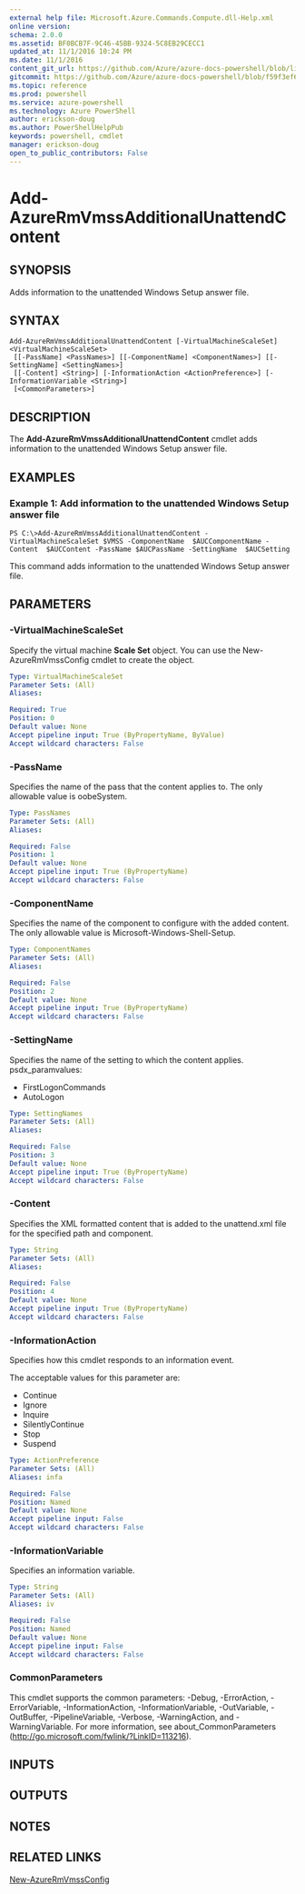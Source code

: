 ```yaml
---
external help file: Microsoft.Azure.Commands.Compute.dll-Help.xml
online version: 
schema: 2.0.0
ms.assetid: BF0BCB7F-9C46-45BB-9324-5C8EB29CECC1
updated_at: 11/1/2016 10:24 PM
ms.date: 11/1/2016
content_git_url: https://github.com/Azure/azure-docs-powershell/blob/live/azureps-cmdlets-docs/ResourceManager/AzureRM.Compute/v1.3.4/Add-AzureRmVmssAdditionalUnattendContent.md
gitcommit: https://github.com/Azure/azure-docs-powershell/blob/f59f3ef60bc592383812213e69fd77ba950759ed/azureps-cmdlets-docs/ResourceManager/AzureRM.Compute/v1.3.4/Add-AzureRmVmssAdditionalUnattendContent.md
ms.topic: reference
ms.prod: powershell
ms.service: azure-powershell
ms.technology: Azure PowerShell
author: erickson-doug
ms.author: PowerShellHelpPub
keywords: powershell, cmdlet
manager: erickson-doug
open_to_public_contributors: False
---
```


# Add-AzureRmVmssAdditionalUnattendContent

## SYNOPSIS
Adds information to the unattended Windows Setup answer file.

## SYNTAX

```
Add-AzureRmVmssAdditionalUnattendContent [-VirtualMachineScaleSet] <VirtualMachineScaleSet>
 [[-PassName] <PassNames>] [[-ComponentName] <ComponentNames>] [[-SettingName] <SettingNames>]
 [[-Content] <String>] [-InformationAction <ActionPreference>] [-InformationVariable <String>]
 [<CommonParameters>]
```

## DESCRIPTION
The **Add-AzureRmVmssAdditionalUnattendContent** cmdlet adds information to the unattended Windows Setup answer file.

## EXAMPLES

### Example 1: Add information to the unattended Windows Setup answer file
```
PS C:\>Add-AzureRmVmssAdditionalUnattendContent -VirtualMachineScaleSet $VMSS -ComponentName  $AUCComponentName -Content  $AUCContent -PassName $AUCPassName -SettingName  $AUCSetting
```

This command adds information to the unattended Windows Setup answer file.

## PARAMETERS

### -VirtualMachineScaleSet
Specify the virtual machine **Scale Set** object.
You can use the New-AzureRmVmssConfig cmdlet to create the object.

```yaml
Type: VirtualMachineScaleSet
Parameter Sets: (All)
Aliases: 

Required: True
Position: 0
Default value: None
Accept pipeline input: True (ByPropertyName, ByValue)
Accept wildcard characters: False
```

### -PassName
Specifies the name of the pass that the content applies to.
The only allowable value is oobeSystem.

```yaml
Type: PassNames
Parameter Sets: (All)
Aliases: 

Required: False
Position: 1
Default value: None
Accept pipeline input: True (ByPropertyName)
Accept wildcard characters: False
```

### -ComponentName
Specifies the name of the component to configure with the added content.
The only allowable value is Microsoft-Windows-Shell-Setup.

```yaml
Type: ComponentNames
Parameter Sets: (All)
Aliases: 

Required: False
Position: 2
Default value: None
Accept pipeline input: True (ByPropertyName)
Accept wildcard characters: False
```

### -SettingName
Specifies the name of the setting to which the content applies.
psdx_paramvalues:

- FirstLogonCommands
- AutoLogon

```yaml
Type: SettingNames
Parameter Sets: (All)
Aliases: 

Required: False
Position: 3
Default value: None
Accept pipeline input: True (ByPropertyName)
Accept wildcard characters: False
```

### -Content
Specifies the XML formatted content that is added to the unattend.xml file for the specified path and component.

```yaml
Type: String
Parameter Sets: (All)
Aliases: 

Required: False
Position: 4
Default value: None
Accept pipeline input: True (ByPropertyName)
Accept wildcard characters: False
```

### -InformationAction
Specifies how this cmdlet responds to an information event.

The acceptable values for this parameter are:

- Continue
- Ignore
- Inquire
- SilentlyContinue
- Stop
- Suspend

```yaml
Type: ActionPreference
Parameter Sets: (All)
Aliases: infa

Required: False
Position: Named
Default value: None
Accept pipeline input: False
Accept wildcard characters: False
```

### -InformationVariable
Specifies an information variable.

```yaml
Type: String
Parameter Sets: (All)
Aliases: iv

Required: False
Position: Named
Default value: None
Accept pipeline input: False
Accept wildcard characters: False
```

### CommonParameters
This cmdlet supports the common parameters: -Debug, -ErrorAction, -ErrorVariable, -InformationAction, -InformationVariable, -OutVariable, -OutBuffer, -PipelineVariable, -Verbose, -WarningAction, and -WarningVariable. For more information, see about_CommonParameters (http://go.microsoft.com/fwlink/?LinkID=113216).

## INPUTS

## OUTPUTS

## NOTES

## RELATED LINKS

[New-AzureRmVmssConfig](xref:ResourceManager/AzureRM.Compute/v1.3.4/New-AzureRmVmssConfig.md)


